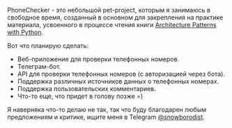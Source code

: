 PhoneChecker - это небольшой pet-project, которым я занимаюсь в свободное время, созданный в основном для закрепления на практике материала, усвоенного в процессе чтения книги [Architecture Patterns with Python](https://www.oreilly.com/library/view/architecture-patterns-with/9781492052197/).

Вот что планирую сделать:
* Веб-приложение для проверки телефонных номеров.
* Телеграм-бот.
* API для проверки телефонных номеров (с авторизацией через бота).
* Поддержка различных источников данных о телефонных номерах.
* Поддержка пользовательских комментариев.
* Что-то еще, что придет в голову позже =)

Я наверняка что-то делаю не так, так что буду благодарен любым предложениям и критике, ищите меня в Telegram [@snowborodist](https://t.me/snowborodist).